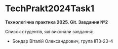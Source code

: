 # TechPrakt2024Task1
**Технологічна практика 2025. Git. Завдання №2**

Список студентів, які виконали завдання:
* Бондар Віталій Олександрович, група ІПЗ-23-4

